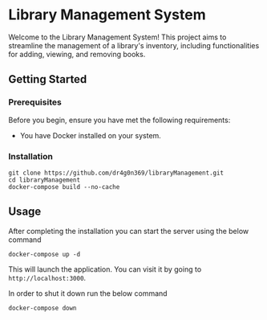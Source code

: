 # Library Management System

Welcome to the Library Management System! This project aims to streamline the management of a library's inventory, including functionalities for adding, viewing, and removing books.

## Getting Started

### Prerequisites

Before you begin, ensure you have met the following requirements:

- You have Docker installed on your system.

### Installation

```
git clone https://github.com/dr4g0n369/libraryManagement.git
cd libraryManagement
docker-compose build --no-cache
```
## Usage

After completing the installation you can start the server using the below command

```
docker-compose up -d
```

This will launch the application. You can visit it by going to `http://localhost:3000`.

In order to shut it down run the below command

```
docker-compose down
```